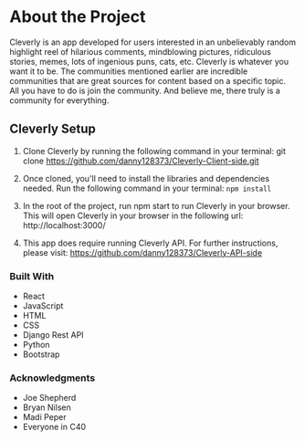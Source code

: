 # About the Project

Cleverly is an app developed for users interested in an unbelievably random highlight reel of hilarious comments, mindblowing pictures, ridiculous stories, memes, lots of ingenious puns, cats, etc. Cleverly is whatever you want it to be. The communities mentioned earlier are incredible communities that are great sources for content based on a specific topic. All you have to do is join the community. And believe me, there truly is a community for everything.

## Cleverly Setup

1. Clone Cleverly by running the following command in your terminal: git clone https://github.com/danny128373/Cleverly-Client-side.git

1. Once cloned, you'll need to install the libraries and dependencies needed. Run the following command in your terminal: `npm install`

1. In the root of the project, run npm start to run Cleverly in your browser. This will open Cleverly in your browser in the following url: http://localhost:3000/

1. This app does require running Cleverly API. For further instructions, please visit: https://github.com/danny128373/Cleverly-API-side

### Built With

- React
- JavaScript
- HTML
- CSS
- Django Rest API
- Python
- Bootstrap

### Acknowledgments

- Joe Shepherd
- Bryan Nilsen
- Madi Peper
- Everyone in C40
